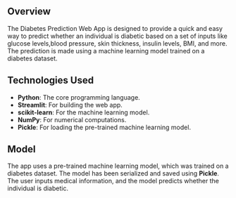 ## Overview

The Diabetes Prediction Web App is designed to provide a quick and easy way to predict whether an individual is diabetic based on a set of inputs 
like glucose levels,blood pressure, skin thickness, insulin levels, BMI, and more.
The prediction is made using a machine learning model trained on a diabetes dataset.

## Technologies Used

- **Python**: The core programming language.
- **Streamlit**: For building the web app.
- **scikit-learn**: For the machine learning model.
- **NumPy**: For numerical computations.
- **Pickle**: For loading the pre-trained machine learning model.

## Model

The app uses a pre-trained machine learning model, which was trained on a diabetes dataset. 
The model has been serialized and saved using **Pickle**.
The user inputs medical information, and the model predicts whether the individual is diabetic.
